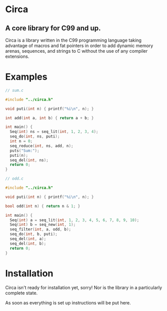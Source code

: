 # Circa
## A core library for C99 and up.
Circa is a library written in the C99 programming language
taking advantage of macros and fat pointers in order to add
dynamic memory arenas, sequences, and strings to C without
the use of any compiler extensions.

# Examples

```C
// sum.c

#include "../circa.h"

void puti(int n) { printf("%i\n", n); }

int add(int a, int b) { return a + b; }

int main() {
  Seq(int) ns = seq_lit(int, 1, 2, 3, 4);
  seq_do(int, ns, puti);
  int n = 0;
  seq_reduce(int, ns, add, n);
  puts("Sum:");
  puti(n);
  seq_del(int, ns);
  return 0;
}
```
```C
// odd.c

#include "../circa.h"

void puti(int n) { printf("%i\n", n); }

bool odd(int n) { return n & 1; }

int main() {
  Seq(int) a = seq_lit(int, 1, 2, 3, 4, 5, 6, 7, 8, 9, 10);
  Seq(int) b = seq_new(int, 1);
  seq_filter(int, a, odd, b);
  seq_do(int, b, puti);
  seq_del(int, a);
  seq_del(int, b);
  return 0;
}
```

# Installation
Circa isn't ready for installation yet, sorry! Nor is the library in a particularly complete state.

As soon as everything is set up instructions will be put here.
